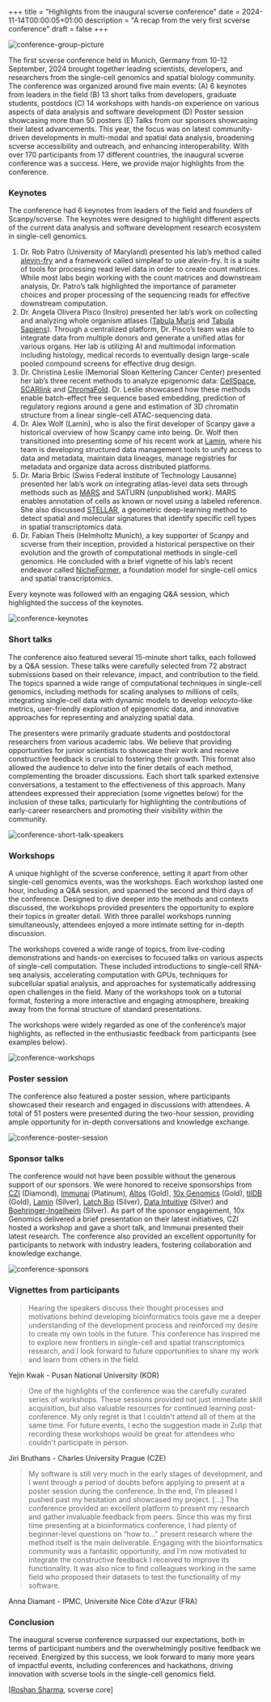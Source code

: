 +++
title = "Highlights from the inaugural scverse conference"
date = 2024-11-14T00:00:05+01:00
description = "A recap from the very first scverse conference"
draft = false
+++

<img src="/img/blog/conference2024.png" style="max-width: 100%;" alt="conference-group-picture" />



The first scverse conference held in Munich, Germany from 10-12 September, 2024 brought together leading scientists, developers, and researchers from the single-cell genomics and spatial biology community. The conference was organized around five main events: (A) 6 keynotes from leaders in the field (B) 13 short talks from developers, graduate students, postdocs (C) 14 workshops with hands-on experience on various aspects of data analysis and software development (D) Poster session showcasing more than 50 posters (E) Talks from our sponsors showcasing their latest advancements. This year, the focus was on latest community-driven developments in multi-modal and spatial data analysis, broadening scverse accessibility and outreach, and enhancing interoperability. With over 170 participants from 17 different countries, the inaugural scverse conference was a success. Here, we provide major highlights from the conference. 

### Keynotes

The conference had 6 keynotes from leaders of the field and founders of Scanpy/scverse. The keynotes were designed to highlight different aspects of the current data analysis and software development research ecosystem in single-cell genomics. 

1. Dr. Rob Patro (University of Maryland) presented his lab’s method called [alevin-fry](https://github.com/COMBINE-lab/alevin-fry) and a framework called simpleaf to use alevin-fry. It is a suite of tools for processing read level data in order to create count matrices. While most labs begin working with the count matrices and downstream analysis, Dr. Patro’s talk highlighted the importance of parameter choices and proper processing of the sequencing reads for effective downstream computation.   
2. Dr. Angela Olivera Pisco (Insitro) presented her lab’s work on collecting and analyzing whole organism atlases ([Tabula Muris](https://www.czbiohub.org/sf/tabula-muris/) and [Tabula Sapiens](https://tabula-sapiens.sf.czbiohub.org/)). Through a centralized platform, Dr. Pisco’s team was able to integrate data from multiple donors and generate a unified atlas for various organs. Her lab is utilizing AI and multimodal information including histology, medical records to eventually design large-scale pooled compound screens for effective drug design.   
3. Dr. Christina Leslie (Memorial Sloan Kettering Cancer Center) presented her lab’s three recent methods to analyze epigenomic data: [CellSpace](https://github.com/zakieh-tayyebi/CellSpace), [SCARlink](https://github.com/snehamitra/SCARlink) and [ChromaFold](https://github.com/viannegao/ChromaFold). Dr. Leslie showcased how these methods enable batch-effect free sequence based embedding, prediction of regulatory regions around a gene and estimation of 3D chromatin structure from a linear single-cell ATAC-sequencing data.   
4. Dr. Alex Wolf (Lamin), who is also the first developer of Scanpy gave a historical overview of how Scanpy came into being. Dr. Wolf then transitioned into presenting some of his recent work at [Lamin](https://docs.lamin.ai/introduction), where his team is developing structured data management tools to unify access to data and metadata, maintain data lineages, manage registries for metadata and organize data across distributed platforms.   
5. Dr. Maria Brbic (Swiss Federal Institute of Technology Lausanne) presented her lab’s work on integrating atlas-level data sets through methods such as [MARS](https://brbiclab.epfl.ch/projects/mars/) and SATURN (unpublished work). MARS enables annotation of cells as known or novel using a labeled reference. She also discussed [STELLAR](https://brbiclab.epfl.ch/projects/stellar/), a geometric deep-learning method to detect spatial and molecular signatures that identify specific cell types in spatial transcriptomics data.   
6. Dr. Fabian Theis (Helmholtz Munich), a key supporter of Scanpy and scverse from their inception, provided a historical perspective on their evolution and the growth of computational methods in single-cell genomics. He concluded with a brief vignette of his lab’s recent endeavor called [NicheFormer](https://github.com/theislab/nicheformer), a foundation model for single-cell omics and spatial transcriptomics. 

Every keynote was followed with an engaging Q\&A session, which highlighted the success of the keynotes. 

<img src="/img/blog/conference2024-keynote.png" style="max-width: 100%;" alt="conference-keynotes" />

### Short talks

The conference also featured several 15-minute short talks, each followed by a Q\&A session. These talks were carefully selected from 72 abstract submissions based on their relevance, impact, and contribution to the field. The topics spanned a wide range of computational techniques in single-cell genomics, including methods for scaling analyses to millions of cells, integrating single-cell data with dynamic models to develop *velocyto*\-like metrics, user-friendly exploration of epigenomic data, and innovative approaches for representing and analyzing spatial data.

The presenters were primarily graduate students and postdoctoral researchers from various academic labs. We believe that providing opportunities for junior scientists to showcase their work and receive constructive feedback is crucial to fostering their growth. This format also allowed the audience to delve into the finer details of each method, complementing the broader discussions. Each short talk sparked extensive conversations, a testament to the effectiveness of this approach. Many attendees expressed their appreciation (some vignettes below) for the inclusion of these talks, particularly for highlighting the contributions of early-career researchers and promoting their visibility within the community.

<img src="/img/blog/conference2024-shorttalk.png" style="max-width: 100%;" alt="conference-short-talk-speakers" />

### Workshops

A unique highlight of the scverse conference, setting it apart from other single-cell genomics events, was the workshops. Each workshop lasted one hour, including a Q\&A session, and spanned the second and third days of the conference. Designed to dive deeper into the methods and contexts discussed, the workshops provided presenters the opportunity to explore their topics in greater detail. With three parallel workshops running simultaneously, attendees enjoyed a more intimate setting for in-depth discussion.

The workshops covered a wide range of topics, from live-coding demonstrations and hands-on exercises to focused talks on various aspects of single-cell computation. These included introductions to single-cell RNA-seq analysis, accelerating computation with GPUs, techniques for subcellular spatial analysis, and approaches for systematically addressing open challenges in the field. Many of the workshops took on a tutorial format, fostering a more interactive and engaging atmosphere, breaking away from the formal structure of standard presentations.

The workshops were widely regarded as one of the conference’s major highlights, as reflected in the enthusiastic feedback from participants (see examples below).

<img src="/img/blog/conference2024-workshop.png" style="max-width: 100%;" alt="conference-workshops" />

### Poster session

The conference also featured a poster session, where participants showcased their research and engaged in discussions with attendees. A total of 51 posters were presented during the two-hour session, providing ample opportunity for in-depth conversations and knowledge exchange.

<img src="/img/blog/conference2024-poster.png" style="max-width: 100%;" alt="conference-poster-session" />

### Sponsor talks

The conference would not have been possible without the generous support of our sponsors. We were honored to receive sponsorships from [CZI](https://chanzuckerberg.com/) (Diamond), [Immunai](https://www.immunai.com/) (Platinum), [Altos](https://www.altoslabs.com/) (Gold), [10x Genomics](https://www.10xgenomics.com/) (Gold), [tilDB](https://tiledb.com/) (Gold), [Lamin](https://lamin.ai/) (Silver), [Latch Bio](https://latch.bio/) (Silver), [Data Intuitive](https://www.data-intuitive.com/) (Silver) and [Boehringer-Ingelheim](https://www.boehringer-ingelheim.com/de) (Silver). As part of the sponsor engagement, 10x Genomics delivered a brief presentation on their latest initiatives, CZI hosted a workshop and gave a short talk, and Immunai presented their latest research. The conference also provided an excellent opportunity for participants to network with industry leaders, fostering collaboration and knowledge exchange.

<img src="/img/blog/conference2024-sponsors.png" style="max-width: 100%;" alt="conference-sponsors" />

### Vignettes from participants

> Hearing the speakers discuss their thought processes and motivations behind developing bioinformatics tools gave me a deeper understanding of the development process and reinforced my desire to create my own tools in the future. This conference has inspired me to explore new frontiers in single-cell and spatial transcriptomics research, and I look forward to future opportunities to share my work and learn from others in the field.

Yejin Kwak \- Pusan National University (KOR)

> One of the highlights of the conference was the carefully curated series of workshops. These sessions provided not just immediate skill acquisition, but also valuable resources for continued learning post-conference. My only regret is that I couldn't attend all of them at the same time. For future events, I echo the suggestion made in Zulip that recording these workshops would be great for attendees who couldn't participate in person.

Jiri Bruthans \- Charles University Prague (CZE)

> My software is still very much in the early stages of development, and I went through a period of doubts before applying to present at a poster session during the conference. In the end, I’m pleased I pushed past my hesitation and showcased my project. \[...\] The conference provided an excellent platform to present my research and gather invaluable feedback from peers. Since this was my first time presenting at a bioinformatics conference, I had plenty of beginner-level questions on “how to…” present research where the method itself is the main deliverable. Engaging with the bioinformatics community was a fantastic opportunity, and I’m now motivated to integrate the constructive feedback I received to improve its functionality. It was also nice to find colleagues working in the same field who proposed their datasets to test the functionality of my software.

Anna Diamant \- IPMC, Université Nice Côte d'Azur (FRA)

### Conclusion 

The inaugural scverse conference surpassed our expectations, both in terms of participant numbers and the overwhelmingly positive feedback we received. Energized by this success, we look forward to many more years of impactful events, including conferences and hackathons, driving innovation with scverse tools in the single-cell genomics field.

\[[Roshan Sharma](https://github.com/roshan9128), scverse core\]